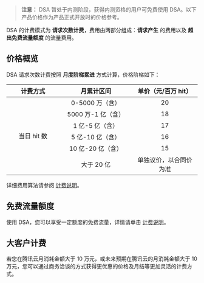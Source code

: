 > **注意：**
> DSA 暂处于内测阶段，获得内测资格的用户可免费使用 DSA。以下产品价格作为产品正式开放时的价格参考。

DSA 的计费模式为 **请求次数计费**，费用由两部分组成：**请求产生** 的费用以及 **超出免费流量额度** 的流量费用。

## 价格概览
DSA 请求次数计费按照 **月度阶梯累进** 方式计算，价格阶梯如下：
<table>
	<thead>
		<tr>
			<th scope="col" style="text-align: center;width: 145px;">计费方式</th>
			<th scope="col" style="text-align: center;width: 154px;">月累计区间</th>
			<th scope="col" style="text-align: center;width: 145px;">单价（元/百万 hit）
			</th>
		</tr>
	</thead>
	<tbody>
		<tr>
			<td colspan="1" rowspan="6" style="text-align: center; width: 145px;">当日 hit 数</td>
			<td style="text-align: center; width: 154px;">0-5000 万（含）</td>
			<td style="text-align: center; width: 180px;">20</td>
		</tr>
		<tr>
			<td style="text-align: center; width: 200px;">5000 万-1 亿（含）</td>
			<td style="text-align: center; width: 180px;">18</td>
		</tr>
		<tr>
			<td style="text-align: center; width: 154px;">1 亿-5 亿（含）</td>
			<td style="text-align: center; width: 180px;">17</td>
		</tr>
		<tr>
			<td style="text-align: center; width: 154px;">5 亿-10 亿（含）</td>
			<td style="text-align: center; width: 180px;">16</td>
		</tr>
		<tr>
			<td style="text-align: center; width: 154px;">10 亿-20 亿（含）</td>
			<td style="text-align: center; width: 180px;">15</td>
		</tr>
		<tr>
			<td style="text-align: center; width: 154px;">大于 20 亿</td>
			<td style="text-align: center; width: 180px;">单独议价，以合同价为准</td>
		</tr>
	</tbody>
</table>

详细费用算法请参阅 [计费说明](https://www.qcloud.com/doc/product/570/10979)。

## 免费流量额度
使用 DSA，您可以享受一定额度的免费流量，详情请单击 [计费说明](https://www.qcloud.com/doc/product/570/10979)。

## 大客户计费
若您在腾讯云月消耗金额大于 10 万元，或未来预期在腾讯云的月消耗金额大于 10 万元，您可以通过商务洽谈的方式获得更优惠的价格及月结等更加灵活的计费方式。